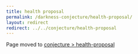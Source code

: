 ```yaml
---
title: health proposal
permalink: /darkness-conjecture/health-proposal/
layout: redirect
redirect: ../../conjecture/health-proposal
---
```


Page moved to [conjecture > health-proposal](/conjecture/health-proposal)
